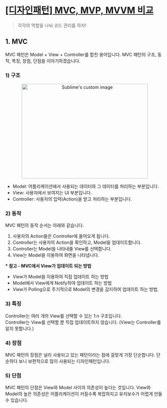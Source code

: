 # [[디자인패턴] MVC, MVP, MVVM 비교](https://beomy.tistory.com/43)
> 각각의 역할을 나눠 코드 관리를 하자!

## 1. MVC
MVC 패턴은 Model + View + Controller를 합친 용어입니다. MVC 패턴의 구조, 동작, 특징, 장점, 단점을 이야기하겠습니다.

### 1) 구조
<p align="center">
  <img src="https://img1.daumcdn.net/thumb/R1280x0/?scode=mtistory2&fname=https%3A%2F%2Fblog.kakaocdn.net%2Fdn%2F7IE8f%2FbtqBRvw9sFF%2FAGLRdsOLuvNZ9okmGOlkx1%2Fimg.png" width="400" height="299" alt="Sublime's custom image" />
</p>

* Model: 어플리케이션에서 사용되는 데이터와 그 데이터를 처리하는 부분입니다.
* View: 사용자에서 보여지는 UI 부분입니다.
* Controller: 사용자의 입력(Action)을 받고 처리하는 부분입니다.

### 2) 동작
MVC 패턴의 동작 순서는 아래와 같습니다.
1. 사용자의 Action들은 Controller에 들어오게 됩니다.
2. Controller는 사용자의 Action을 확인하고, Model을 업데이트합니다.
3. Controller는 Model을 나타내줄 View를 선택합니다.
4. View는 Model을 이용하여 화면을 나타냅니다.

**\* 참고 - MVC에서 View가 업데이트 되는 방법**
* View가 Model을 이용하여 직접 업데이트 하는 방법
* Model에서 View에게 Notify하여 업데이트 하는 방법
* View가 Polling으로 주기적으로 Model의 변경을 감지하여 업데이트 하는 방법.

### 3) 특징
Controller는 여러 개의 View를 선택할 수 있는 1:n 구조입니다.  
Controller는 View를 선택할 뿐 직접 업데이트하지 않습니다. (View는 Controller를 알지 못합니다.)

### 4) 장점
MVC 패턴의 장점은 널리 사용되고 있는 패턴이라는 점에 걸맞게 가장 단순합니다. 단순하다 보니 보편적으로 많이 사용되는 디자인패턴입니다.

### 5) 단점
MVC 패턴의 단점은 View와 Model 사이의 의존성이 높다는 것입니다. View와 Model의 높은 의존성은 어플리케이션이 커질수록 복잡하지고 유지보수가 어렵게 만들 수 있습니다.
